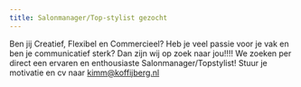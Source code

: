 ```yaml
---
title: Salonmanager/Top-stylist gezocht
---
```

Ben jij Creatief, Flexibel en Commercieel?
Heb je veel passie voor je vak en ben je communicatief sterk?
Dan zijn wij op zoek naar jou!!!!
We zoeken per direct een ervaren en enthousiaste Salonmanager/Topstylist!
Stuur je motivatie en cv naar kimm@koffijberg.nl